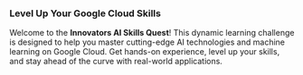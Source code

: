 ### Level Up Your Google Cloud Skills

Welcome to the **Innovators AI Skills Quest**! This dynamic learning challenge is designed to help you master cutting-edge AI technologies and machine learning on Google Cloud. Get hands-on experience, level up your skills, and stay ahead of the curve with real-world applications.


